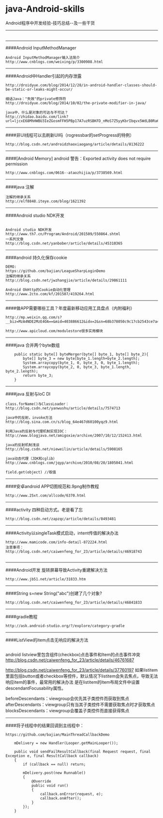 # java-Android-skills
Android程序中开发经验-技巧总结--及一些干货

***
####
```

```

***
####Android InputMethodManager
```
Android InputMethodManager输入法简介
http://www.cnblogs.com/weixing/p/3300908.html

```
***
####Android中Handler引起的内存泄露
```
http://droidyue.com/blog/2014/12/28/in-android-handler-classes-should-be-static-or-leaks-might-occur/

细话Java："失效"的private修饰符
http://droidyue.com/blog/2014/10/02/the-private-modifier-in-java/

java中，什么是对象的可达与不可达？
http://zhidao.baidu.com/link?url=ljcxE68MhHWBU3IeZGosmFFH5PBp17A7uzRSBKFD_nMoS7Z5yyKbrIbqvx5WdLB0Ra6d3LsboUJtK1V4z5qsQq

```

***
####非UI线程可以去刷新UI吗（rogressbar的setProgress的特例）
```
http://blog.csdn.net/androidzhaoxiaogang/article/details/8136222

```

***
####[Android Memory] android 警告：Exported activity does not require permission
```
http://www.cnblogs.com/0616--ataozhijia/p/3738569.html

```


***
####java 注解
```
注解的继承关系
http://elf8848.iteye.com/blog/1621392
```

***
####Android studio NDK开发
```

Android studio NDK开发
http://www.th7.cn/Program/Android/201509/550864.shtml
一系列文章
http://blog.csdn.net/yanbober/article/details/45310365
```

***
####android 持久化保存cookie
```
DEMO:
https://github.com/bajian/LeagueSharpLoginDemo
注解的继承关系
http://blog.csdn.net/jwzhangjie/article/details/29861111

Android OkHttp的Cookie自动化管理
http://www.2cto.com/kf/201507/419264.html
```

***
####做APP需要哪些工具？年度最新移动应用工具盘点（内附福利）
```
http://mp.weixin.qq.com/s?__biz=MzA4NDE2MzE4OA==&mid=403886612&idx=2&sn=68b378050c9c17cb2543ce7a41f92d95&scene=23&srcid=11187TxPRngqJ0B8pDpFu1dO#rd

http://www.apicloud.com/modulestore很多实用模块

```

***
####java 合并两个byte数组  
```
    public static byte[] byteMerger(byte[] byte_1, byte[] byte_2){  
        byte[] byte_3 = new byte[byte_1.length+byte_2.length];  
        System.arraycopy(byte_1, 0, byte_3, 0, byte_1.length);  
        System.arraycopy(byte_2, 0, byte_3, byte_1.length, byte_2.length);  
        return byte_3;  
    }  

```
***
####java 反射与IoC DI 
```
class.forName()与ClassLoader：
http://blog.csdn.net/yanwushu/article/details/7574713

java中的反射，invoke方法
http://blog.sina.com.cn/s/blog_64e467d60100yqz9.html

利用Java的反射与代理机制实现IOC：
http://www.blogjava.net/amigoxie/archive/2007/10/12/152413.html

java的反射机制浅谈
http://blog.csdn.net/nieweilin/article/details/5908165

java动态代理（JDK和cglib）
http://www.cnblogs.com/jqyp/archive/2010/08/20/1805041.html

field.get(object) //取值
```

***
####安卓android APP切图规范和.9png制作教程
```
http://www.25xt.com/allcode/6370.html

```


***
####activity 四种启动方式。老是看了忘
```
http://blog.csdn.net/zapzqc/article/details/8493481

```

***
####Activity以singleTask模式启动，intent传值的解决办法
```
http://www.mamicode.com/info-detail-872224.html
注意事项：
http://blog.csdn.net/caiwenfeng_for_23/article/details/46918743


```

***
####Android开发 旋转屏幕导致Activity重建解决方法
```
http://www.jb51.net/article/31833.htm
```


***
####String s=new String("abc")创建了几个对象?
```
http://blog.csdn.net/caiwenfeng_for_23/article/details/46841833
```

***
####gradle教程
```
http://ask.android-studio.org/?/explore/category-gradle
```


***
####ListView的item点击无响应的解决方法
```

```
android listview里包含组件(checkbox)点击事件和Item的点击事件冲突
http://blog.csdn.net/caiwenfeng_for_23/article/details/46761687

http://blog.csdn.net/caiwenfeng_for_23/article/details/37760197
如果listitem里面包括button或者checkbox等控件，默认情况下listitem会失去焦点，导致无法响应item的事件，最常用的解决办法
是在listitem的item布局文件中设置descendantFocusability属性。

beforeDescendants：viewgroup会优先其子类控件而获取到焦点
        afterDescendants：viewgroup只有当其子类控件不需要获取焦点时才获取焦点
        blocksDescendants：viewgroup会覆盖子类控件而直接获得焦点
***
####将子线程中的结果回调到主线程中：
```
https://github.com/bajian/MainThreadCallbackDemo

	mDelivery = new Handler(Looper.getMainLooper());
	
    public void sendFailResultCallback(final Request request, final Exception e, final ResultCallback callback)
    {
        if (callback == null) return;

        mDelivery.post(new Runnable()
        {
            @Override
            public void run()
            {
                callback.onError(request, e);
                callback.onAfter();
            }
        });
    }

```
